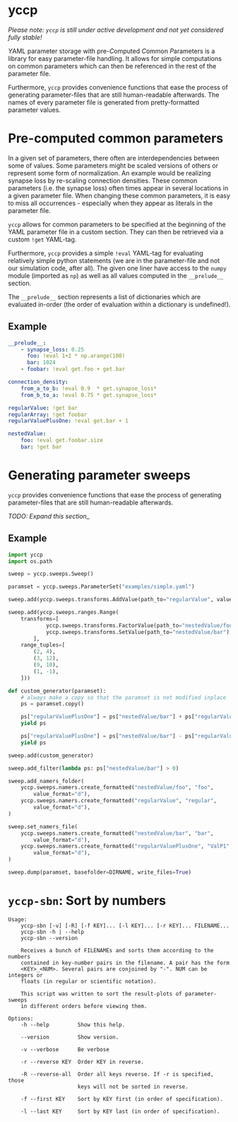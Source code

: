 # yccp

_Please note: `yccp` is still under active development and not yet considered
fully stable!_

*Y*AML parameter storage with pre-*C*omputed *C*ommon *P*arameters is a
library for easy parameter-file handling. It allows for simple computations on
common parameters which can then be referenced in the rest of the parameter
file.

Furthermore, `yccp` provides convenience functions that ease the process of
generating parameter-files that are still human-readable afterwards.
The names of every parameter file is generated from pretty-formatted parameter
values.

# Pre-computed common parameters

In a given set of parameters, there often are interdependencies between some of
values. Some parameters might be scaled versions of others or represent some
form of normalization. An example would be realizing synapse loss by re-scaling
connection densities. These common parameters (i.e. the synapse loss) often
times appear in several locations in a given parameter file. When changing
these common parameters, it is easy to miss all occurrences - especially when
they appear as literals in the parameter file.

`yccp` allows for common parameters to be specified at the beginning of the 
YAML parameter file in a custom section. They can then be retrieved via a
custom `!get` YAML-tag.

Furthermore, `yccp` provides a simple `!eval` YAML-tag for evaluating
relatively simple python statements (we are in the parameter-file and not our
simulation code, after all). The given one liner have access to the `numpy`
module (imported as `np`) as well as all values computed in the `__prelude__`
section.

The `__prelude__` section represents a list of dictionaries which are evaluated
in-order (the order of evaluation within a dictionary is undefined!).

## Example

```yaml
__prelude__:
    - synapse_loss: 0.25
      foo: !eval 1+2 * np.arange(100)
      bar: 1024
    - foobar: !eval get.foo + get.bar

connection_density:
    from_a_to_b: !eval 0.9  * get.synapse_loss*
    from_b_to_a: !eval 0.75 * get.synapse_loss*

regularValue: !get bar
regularArray: !get foobar
regularValuePlusOne: !eval get.bar + 1

nestedValue:
    foo: !eval get.foobar.size
    bar: !get bar
```

# Generating parameter sweeps

`yccp` provides convenience functions that ease the process of generating
parameter-files that are still human-readable afterwards.

_TODO: Expand this section__

## Example
```python
import yccp
import os.path

sweep = yccp.sweeps.Sweep()

paramset = yccp.sweeps.ParameterSet("examples/simple.yaml")

sweep.add(yccp.sweeps.transforms.AddValue(path_to="regularValue", value=5))

sweep.add(yccp.sweeps.ranges.Range(
    transforms=[
            yccp.sweeps.transforms.FactorValue(path_to="nestedValue/foo"),
            yccp.sweeps.transforms.SetValue(path_to="nestedValue/bar"),
        ],
    range_tuples=[
        (2, 4),
        (3, 12),
        (9, 10),
        (1, -1),
    ]))

def custom_generator(paramset):
    # always make a copy so that the paramset is not modified inplace
    ps = paramset.copy()

    ps["regularValuePlusOne"] = ps["nestedValue/bar"] + ps["regularValue"]
    yield ps

    ps["regularValuePlusOne"] = ps["nestedValue/bar"] - ps["regularValue"]
    yield ps

sweep.add(custom_generator)

sweep.add_filter(lambda ps: ps["nestedValue/bar"] > 0)

sweep.add_namers_folder(
    yccp.sweeps.namers.create_formatted("nestedValue/foo", "foo",
        value_format="d"),
    yccp.sweeps.namers.create_formatted("regularValue", "regular",
        value_format="d"),
)

sweep.set_namers_file(
    yccp.sweeps.namers.create_formatted("nestedValue/bar", "bar",
        value_format="d"),
    yccp.sweeps.namers.create_formatted("regularValuePlusOne", "ValP1",
        value_format="d"),
)

sweep.dump(paramset, basefolder=DIRNAME, write_files=True)
```

# `yccp-sbn`: Sort by numbers

```
Usage:
    yccp-sbn [-v] [-R] [-f KEY]... [-l KEY]... [-r KEY]... FILENAME...
    yccp-sbn -h | --help
    yccp-sbn --version

    Receives a bunch of FILENAMEs and sorts them according to the numbers
    contained in key-number pairs in the filename. A pair has the form
    <KEY>_<NUM>. Several pairs are conjoined by "-". NUM can be integers or
    floats (in regular or scientific notation).

    This script was written to sort the result-plots of parameter-sweeps
    in different orders before viewing them.

Options:
    -h --help         Show this help.

    --version         Show version.

    -v --verbose      Be verbose

    -r --reverse KEY  Order KEY in reverse.

    -R --reverse-all  Order all keys reverse. If -r is specified, those
                      keys will not be sorted in reverse.

    -f --first KEY    Sort by KEY first (in order of specification).

    -l --last KEY     Sort by KEY last (in order of specification).
```
